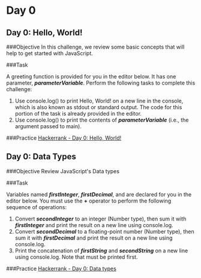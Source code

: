 # Day 0

## Day 0: Hello, World!
###Objective
In this challenge, we review some basic concepts that will help to get started with JavaScript.

###Task

A greeting function is provided for you in the editor below. It has one parameter, _**parameterVariable**_. Perform the following tasks to complete this challenge:

1. Use console.log() to print Hello, World! on a new line in the console, which is also known as stdout or standard output. The code for this portion of the task is already provided in the editor.
2. Use console.log() to print the contents of _**parameterVariable**_ (i.e., the argument passed to main).

###Practice
[Hackerrank - Day 0: Hello, World!](https://www.hackerrank.com/challenges/js10-hello-world/problem)

## Day 0: Data Types
###Objective
Review JavaScript's Data types

###Task

Variables named _**firstInteger**_, _**firstDecimal**_, and  are declared for you in the editor below. You must use the **+** operator to perform the following sequence of operations:

1. Convert **_secondInteger_** to an integer (Number type), then sum it with _**firstInteger**_ and print the result on a new line using console.log.
2. Convert **_secondDecimal_** to a floating-point number (Number type), then sum it with _**firstDecimal**_ and print the result on a new line using console.log.
3. Print the concatenation of **_firstString_** and **_secondString_** on a new line using console.log. Note that  must be printed first.

###Practice
[Hackerrank - Day 0: Data types](https://www.hackerrank.com/challenges/js10-data-types/problem)
